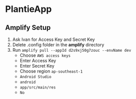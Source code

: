 # PlantieApp
 
## Amplify Setup

1. Ask Ivan for Access Key and Secret Key
2. Delete .config folder in the **amplify** directory
3. Run `amplify pull --appId d2s9xj50g7zouc --envName dev`
    - Choose `AWS access keys`
    - Enter Access Key
    - Enter Secret Key
    - Choose region `ap-southeast-1`
    - `Android Studio`
    - `android`
    - `app/src/main/res`
    - `No`
